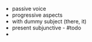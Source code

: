 - passive voice 
- progressive aspects
- with dummy subject (there, it)
- present subjunctive - #todo 
- 


